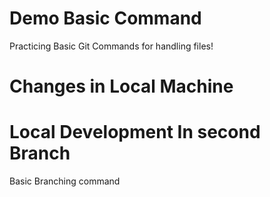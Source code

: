 # Demo Basic Command  

Practicing Basic Git Commands for handling files!

# Changes in Local Machine

# Local Development In second Branch
Basic Branching command

